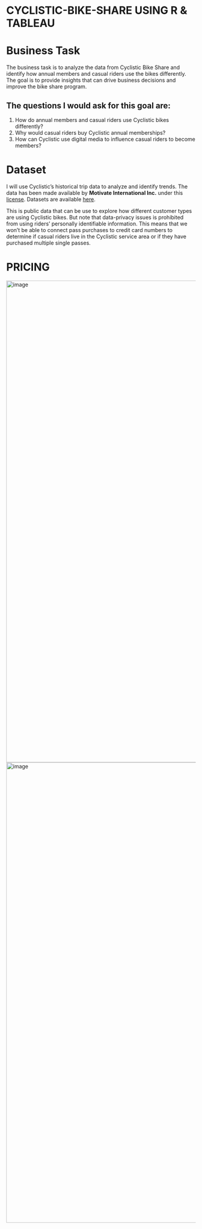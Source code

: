 # CYCLISTIC-BIKE-SHARE USING R & TABLEAU

# Business Task

The business task is to analyze the data from Cyclistic Bike Share and identify how annual members and casual riders use the bikes differently. The goal is to provide insights that can drive business decisions and improve the bike share program.

## The questions I would ask for this goal are:

1. How do annual members and casual riders use Cyclistic bikes differently?
2. Why would casual riders buy Cyclistic annual memberships?
3. How can Cyclistic use digital media to influence casual riders to become members?

# Dataset

I will use Cyclistic’s historical trip data to analyze and identify trends. The data has been made available by **Motivate International Inc.** under this [license](http://ride.divvybikes.com/data-license-agreement). Datasets are available [here](http://divvy-tripdata.s3.amazonaws.com/index.html).

This is public data that can be use to explore how different customer types are using Cyclistic bikes. But note that data-privacy issues is prohibited from using riders’ personally identifiable information. This means that we won’t be able to connect pass purchases to credit card numbers to determine if casual riders live in the Cyclistic service area or if they have purchased multiple single passes.



# PRICING
<img width="1282" alt="image" src="https://github.com/baotranc2000/Cylistic-Bike-Share/assets/135206055/6dfdc1e0-bb22-49f0-9f13-2e31a1561981">
<img width="1225" alt="image" src="https://github.com/baotranc2000/Cylistic-Bike-Share/assets/135206055/c41d78b0-d15c-4111-be40-295ec4203c88">

